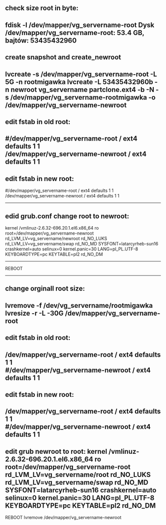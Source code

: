 check size root in byte:
----------------------------------
fdisk -l /dev/mapper/vg_servername-root
Dysk /dev/mapper/vg_servername-root: 53.4 GB, bajtów: 53435432960
-----------------------------------------------------------------

create snapshot and create_newroot
-----------------------------------------------------------------
lvcreate -s /dev/mapper/vg_servername-root -L 5G -n rootmigawka
lvcreate -L 53435432960b -n newroot vg_servername
partclone.ext4 -b -N -s  /dev/mapper/vg_servername-rootmigawka -o  /dev/mapper/vg_servername-newroot
----------------------------

edit fstab in old root:
-----------------------------
#/dev/mapper/vg_servername-root /                       ext4    defaults        1 1                                                                                     
/dev/mapper/vg_servername-newroot /                       ext4    defaults        1 1
-----------------------------

edit fstab in new root:
-----------------------------
#/dev/mapper/vg_servername-root /                       ext4    defaults        1 1                                                                                     
/dev/mapper/vg_servername-newroot /                       ext4    defaults        1 1

-------------------------------------------------
edid grub.conf change root to newroot:
------------------------------------------------
kernel /vmlinuz-2.6.32-696.20.1.el6.x86_64 ro root=/dev/mapper/vg_servername-newroot rd_LVM_LV=vg_servername/newroot rd_NO_LUKS rd_LVM_LV=vg_servername/swap rd_NO_MD SYSFONT=latarcyrheb-sun16 crashkernel=auto selinux=0 kernel.panic=30 LANG=pl_PL.UTF-8  KEYBOARDTYPE=pc KEYTABLE=pl2 rd_NO_DM     

----------------
REBOOT



-------------------------

change orginall root size:
-------------------------
lvremove -f /dev/vg_servername/rootmigawka
lvresize -r -L -30G /dev/mapper/vg_servername-root
-----------------------------------

edit fstab in old root:
-----------------------------
/dev/mapper/vg_servername-root /                       ext4    defaults        1 1                                                                                     
#/dev/mapper/vg_servername-newroot /                       ext4    defaults        1 1
-----------------------------

edit fstab in new root:
-----------------------------
/dev/mapper/vg_servername-root /                       ext4    defaults        1 1                                                                                     
#/dev/mapper/vg_servername-newroot /                       ext4    defaults        1 1
---------------------------------------------------------------

edit grub newroot to root:
kernel /vmlinuz-2.6.32-696.20.1.el6.x86_64 ro root=/dev/mapper/vg_servername-root rd_LVM_LV=vg_servername/root rd_NO_LUKS rd_LVM_LV=vg_servername/swap rd_NO_MD SYSFONT=latarcyrheb-sun16 crashkernel=auto selinux=0 kernel.panic=30 LANG=pl_PL.UTF-8  KEYBOARDTYPE=pc KEYTABLE=pl2 rd_NO_DM
-------------------------

REBOOT
lvremove /dev/mapper/vg_servername-newroot




